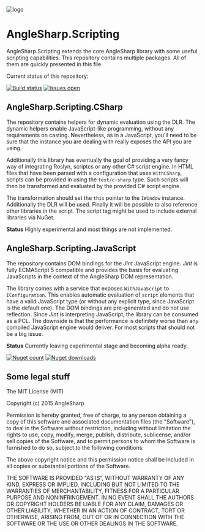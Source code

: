 ![logo](https://raw.githubusercontent.com/AngleSharp/AngleSharp.Scripting/master/header.png)

AngleSharp.Scripting
====================

AngleSharp.Scripting extends the core AngleSharp library with some useful scripting capabilities. This repository contains multiple packages. All of them are quickly presented in this file.

Current status of this repository:

[![Build status](https://img.shields.io/appveyor/ci/FlorianRappl/AngleSharp-Scripting.svg?style=flat-square)](https://ci.appveyor.com/project/FlorianRappl/AngleSharp-Scripting)
[![Issues open](https://img.shields.io/github/issues/AngleSharp/AngleSharp.Scripting.svg?style=flat-square)](https://github.com/AngleSharp/AngleSharp.Scripting/issues)

AngleSharp.Scripting.CSharp
---------------------------

The repository contains helpers for dynamic evaluation using the DLR. The dynamic helpers enable JavaScript-like programming, without any requirements on casting. Nevertheless, as in a JavaScript, you'll need to be sure that the instance you are dealing with really exposes the API you are using.

Additionally this library has eventually the goal of providing a very fancy way of integrating Roslyn, scriptcs or any other C# script engine. In HTML files that have been parsed with a configuration that uses `WithCSharp`, scripts can be provided in using the `text/c-sharp` type. Such scripts will then be transformed and evaluated by the provided C# script engine.

The transformation should set the `this` pointer to the `IWindow` instance. Additionally the DLR will be used. Finally it will be possible to also reference other libraries in the script. The script tag might be used to include external libraries via NuGet.

**Status** Highly experimental and most things are not implemented.

AngleSharp.Scripting.JavaScript
---------------------------

The repository contains DOM bindings for the *Jint* JavaScript engine. *Jint* is fully ECMAScript 5 compatible and provides the basis for evaluating JavaScripts in the context of the AngleSharp DOM representation.

The library comes with a service that exposes `WithJavaScript` to `IConfiguration`. This enables automatic evaluation of `script` elements that have a valid JavaScript type (or without any explicit type, since JavaScript is the default one). The DOM bindings are pre-generated and do not use reflection. Since *Jint* is interpreting JavaScript, the library can be consumed as a PCL. The downside is that the performance is definitely worse than any compiled JavaScript engine would deliver. For most scripts that should not be a big issue.

**Status** Currently leaving experimental stage and becoming alpha ready.

[![Nuget count](https://img.shields.io/nuget/v/AngleSharp.Scripting.Javascript.svg?style=flat-square)](https://www.nuget.org/packages/AngleSharp.Scripting.Javascript/)
[![Nuget downloads](https://img.shields.io/nuget/dt/AngleSharp.Scripting.Javascript.svg?style=flat-square)](https://www.nuget.org/packages/AngleSharp.Scripting.JavaScript/)

Some legal stuff
----------------

The MIT License (MIT)

Copyright (c) 2015 AngleSharp

Permission is hereby granted, free of charge, to any person obtaining a copy of this software and associated documentation files (the "Software"), to deal in the Software without restriction, including without limitation the rights to use, copy, modify, merge, publish, distribute, sublicense, and/or sell copies of the Software, and to permit persons to whom the Software is furnished to do so, subject to the following conditions:

The above copyright notice and this permission notice shall be included in all copies or substantial portions of the Software.

THE SOFTWARE IS PROVIDED "AS IS", WITHOUT WARRANTY OF ANY KIND, EXPRESS OR IMPLIED, INCLUDING BUT NOT LIMITED TO THE WARRANTIES OF MERCHANTABILITY, FITNESS FOR A PARTICULAR PURPOSE AND NONINFRINGEMENT. IN NO EVENT SHALL THE AUTHORS OR COPYRIGHT HOLDERS BE LIABLE FOR ANY CLAIM, DAMAGES OR OTHER LIABILITY, WHETHER IN AN ACTION OF CONTRACT, TORT OR OTHERWISE, ARISING FROM, OUT OF OR IN CONNECTION WITH THE SOFTWARE OR THE USE OR OTHER DEALINGS IN THE SOFTWARE.
